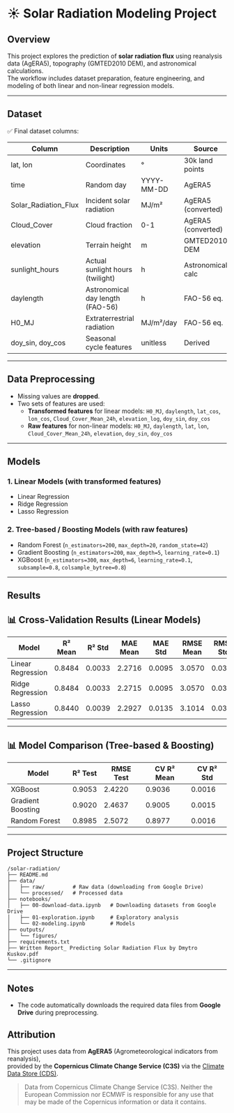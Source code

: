 # ☀️ Solar Radiation Modeling Project

## Overview
This project explores the prediction of **solar radiation flux** using reanalysis data (AgERA5), topography (GMTED2010 DEM), and astronomical calculations.  
The workflow includes dataset preparation, feature engineering, and modeling of both linear and non-linear regression models.

---

## Dataset
✅ Final dataset columns:

| Column               | Description                          | Units        | Source             |
|----------------------|--------------------------------------|--------------|--------------------|
| lat, lon             | Coordinates                          | °            | 30k land points    |
| time                 | Random day                           | YYYY-MM-DD   | AgERA5             |
| Solar_Radiation_Flux | Incident solar radiation             | MJ/m²        | AgERA5 (converted) |
| Cloud_Cover          | Cloud fraction                       | 0-1          | AgERA5 (converted) |
| elevation            | Terrain height                       | m            | GMTED2010 DEM      |
| sunlight_hours       | Actual sunlight hours (twilight)     | h            | Astronomical calc  |
| daylength            | Astronomical day length (FAO-56)     | h            | FAO-56 eq.         |
| H0_MJ                | Extraterrestrial radiation           | MJ/m²/day    | FAO-56 eq.         |
| doy_sin, doy_cos     | Seasonal cycle features              | unitless     | Derived            |

---

## Data Preprocessing
- Missing values are **dropped**.  
- Two sets of features are used:
  - **Transformed features** for linear models: `H0_MJ`, `daylength`, `lat_cos`, `lon_cos`, `Cloud_Cover_Mean_24h`, `elevation_log`, `doy_sin`, `doy_cos`  
  - **Raw features** for non-linear models: `H0_MJ`, `daylength`, `lat`, `lon`, `Cloud_Cover_Mean_24h`, `elevation`, `doy_sin`, `doy_cos`

---

## Models

### 1. Linear Models (with transformed features)
- Linear Regression  
- Ridge Regression  
- Lasso Regression  

### 2. Tree-based / Boosting Models (with raw features)
- Random Forest (`n_estimators=200`, `max_depth=20`, `random_state=42`)  
- Gradient Boosting (`n_estimators=200`, `max_depth=5`, `learning_rate=0.1`)  
- XGBoost (`n_estimators=300`, `max_depth=6`, `learning_rate=0.1`, `subsample=0.8`, `colsample_bytree=0.8`)  

---

## Results
## 📊 Cross-Validation Results (Linear Models)

| Model              | R² Mean | R² Std | MAE Mean | MAE Std | RMSE Mean | RMSE Std |
|--------------------|---------|--------|----------|---------|-----------|----------|
| Linear Regression  | 0.8484  | 0.0033 | 2.2716   | 0.0095  | 3.0570    | 0.0300   |
| Ridge Regression   | 0.8484  | 0.0033 | 2.2715   | 0.0095  | 3.0570    | 0.0300   |
| Lasso Regression   | 0.8440  | 0.0039 | 2.2927   | 0.0135  | 3.1014    | 0.0347   |

---

## 📊 Model Comparison (Tree-based & Boosting)

| Model             | R² Test | RMSE Test | CV R² Mean | CV R² Std |
|-------------------|---------|-----------|------------|-----------|
| XGBoost           | 0.9053  | 2.4220    | 0.9036     | 0.0016    |
| Gradient Boosting | 0.9020  | 2.4637    | 0.9005     | 0.0015    |
| Random Forest     | 0.8985  | 2.5072    | 0.8977     | 0.0016    |

---
## Project Structure
```
/solar-radiation/
├── README.md
├── data/
│   ├── raw/         # Raw data (downloading from Google Drive)
│   └── processed/   # Processed data
├── notebooks/
│   ├── 00-download-data.ipynb   # Downloading datasets from Google Drive
│   ├── 01-exploration.ipynb     # Exploratory analysis
│   └── 02-modeling.ipynb        # Models
├── outputs/
│   └── figures/
├── requirements.txt
├── Written Report_ Predicting Solar Radiation Flux by Dmytro Kuskov.pdf
└── .gitignore
```
---
## Notes

- The code automatically downloads the required data files from **Google Drive** during preprocessing.

## Attribution

This project uses data from **AgERA5** (Agrometeorological indicators from reanalysis),  
provided by the **Copernicus Climate Change Service (C3S)** via the [Climate Data Store (CDS)](https://cds.climate.copernicus.eu/datasets/sis-agrometeorological-indicators).  

> Data from Copernicus Climate Change Service (C3S). Neither the European Commission nor ECMWF is responsible for any use that may be made of the Copernicus information or data it contains.


